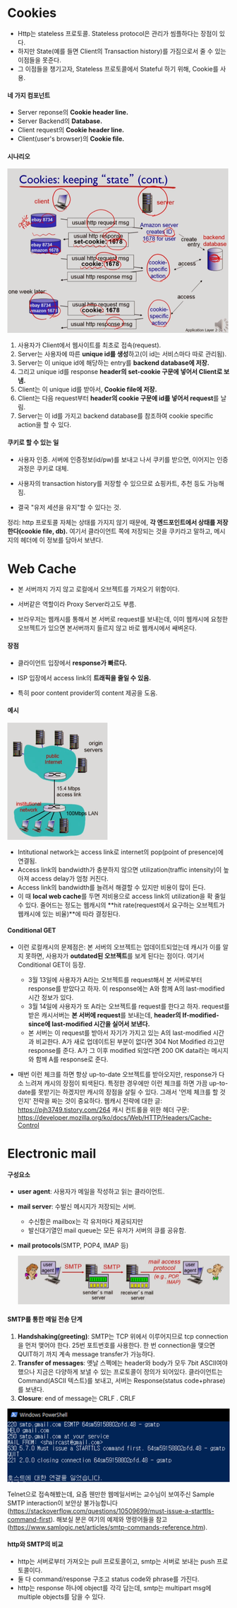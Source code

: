 # Cookies

- Http는 stateless 프로토콜. Stateless protocol은 관리가 씸플하다는 장점이 있다.
- 하지만 State(예를 들면 Client의 Transaction history)를 가짐으로서 줄 수 있는 이점들을 못준다.
- 그 이점들을 챙기고자, Stateless 프로토콜에서 Stateful 하기 위해, Cookie를 사용.



#### 네 가지 컴포넌트

- Server reponse의 **Cookie header line.**
- Server Backend의 **Database.**
- Client request의 **Cookie header line.**
- Client(user's browser)의 **Cookie file.**



#### 시나리오

![캡처](../images/2-1-11.png)

1. 사용자가 Client에서 웹사이트를 최초로 접속(request).
2. Server는 사용자에 따른 **unique id를 생성**하고(이 id는 서비스마다 따로 관리됨).
3. Server는 이 unique id에 해당하는 entry를 **backend database에 저장.**
4. 그리고 unique id를 response **header의 set-cookie 구문에 넣어서 Client로 보냄.**
5. Client는 이 unique id를 받아서, **Cookie file에 저장.**
6. Client는 다음 request부터 **header의 cookie 구문에 id를 넣어서 request**를 날림.
7. Server는 이 id를 가지고 backend database를 참조하여 cookie specific action을 할 수 있다.



#### 쿠키로 할 수 있는 일

- 사용자 인증. 서버에 인증정보(id/pw)를 보내고 나서 쿠키를 받으면, 이어지는 인증과정은 쿠키로 대체.

- 사용자의 transaction history를 저장할 수 있으므로 쇼핑카트, 추천 등도 가능해짐.
- 결국 "유저 세션을 유지"할 수 있다는 것.



정리: http 프로토콜 자체는 상태를 가지지 않기 때문에, **각 엔드포인트에서 상태를 저장한다(cookie file, db).** 여기서 클라이언트 쪽에 저장되는 것을 쿠키라고 말하고, 메시지의 헤더에 이 정보를 담아서 보낸다.





# Web Cache

- 본 서버까지 가지 않고 로컬에서 오브젝트를 가져오기 위함이다.

- 서버같은 역할이라 Proxy Server라고도 부름.

- 브라우저는 웹캐시를 통해서 본 서버로 request를 보내는데, 이미 웹캐시에 요청한 오브젝트가 있으면 본서버까지 들르지 않고 바로 웹캐시에서 쌔벼온다.

  

#### 장점

- 클라이언트 입장에서 **response가 빠르다.**
- ISP 입장에서 access link의 **트래픽을 줄일 수 있음.**

- 특히 poor content provider의 content 제공을 도움.



#### 예시

![캡처](../images/2-1-12.png)

- Intitutional network는 access link로 internet의 pop(point of presence)에 연결됨.
- Access link의 bandwidth가 충분하지 않으면 utilization(traffic intensity)이 높아져 access delay가 엄청 커진다.
- Access link의 bandwidth를 늘려서 해결할 수 있지만 비용이 많이 든다.
- 이 때 **local web cache**를 두면 저비용으로 access link의 utilization을 확 줄일 수 있다. 줄어드는 정도는 웹캐시의 **hit rate(request에서 요구하는 오브젝트가 웹캐시에 있는 비율)**에 따라 결정된다.



#### Conditional GET

- 이런 로컬캐시의 문제점은: 본 서버의 오브젝트는 업데이트되었는데 캐시가 이를 알지 못하면, 사용자가 **outdated된 오브젝트**를 보게 된다는 점이다. 여기서 Conditional GET이 등장.
  - 3월 13일에 사용자가 A라는 오브젝트를 request해서 본 서버로부터 response를 받았다고 하자. 이 response에는 A와 함께 A의 last-modified 시간 정보가 있다.
  - 3월 14일에 사용자가 또 A라는 오브젝트를 request를 한다고 하자. request를 받은 캐시서버는 **본 서버에 request**를 보내는데, **header의 If-modified-since에 last-modified 시간을 실어서 보낸다.** 
  - 본 서버는 이 request를 받아서 자기가 가지고 있는 A의 last-modified 시간과 비교한다. A가 새로 업데이트된 부분이 없다면 304 Not Modified 라고만 response를 준다. A가 그 이후 modified 되었다면 200 OK data라는 메시지와 함께 A를 response로 준다.

- 매번 이런 체크를 하면 항상 up-to-date 오브젝트를 받아오지만, response가 다소 느려져 캐시의 장점이 퇴색된다. 특정한 경우에만 이런 체크를 하면 가끔 up-to-date를 못받기는 하겠지만 캐시의 장점을 살릴 수 있다. 그래서 '언제 체크를 할 것인지' 전략을 짜는 것이 중요하다.
  웹캐시 전략에 대한 글: https://pjh3749.tistory.com/264
  캐시 컨트롤을 위한 헤더 구문: https://developer.mozilla.org/ko/docs/Web/HTTP/Headers/Cache-Control





# Electronic mail

#### 구성요소

- **user agent**: 사용자가 메일을 작성하고 읽는 클라이언트.

- **mail server**: 수발신 메시지가 저장되는 서버.

  - 수신함은 mailbox는 각 유저마다 제공되지만
  - 발신대기열인 mail queue는 모든 유저가 서버의 큐를 공유함.

- **mail protocols**(SMTP, POP4, IMAP 등)

  ![캡처](../images/2-1-13.png)



#### SMTP를 통한 메일 전송 단계

1. **Handshaking(greeting)**: SMTP는 TCP 위에서 이루어지므로 tcp connection을 먼저 맺어야 한다. 25번 포트번호를 사용한다. 한 번 connection을 맺으면 QUIT하기 까지 계속 message transfer가 가능하다.
2. **Transfer of messages**: 옛날 스펙에는 header와 body가 모두 7bit ASCII여야 했으나 지금은 다양하게 보낼 수 있는 프로토콜이 정의가 되어있다. 클라이언트는 Command(ASCII 텍스트)를 보내고, 서버는 Response(status code+phrase)를 보낸다.
3. **Closure**: end of message는 CRLF . CRLF 



![캡처](../images/2-1-14.png)

Telnet으로 접속해봤는데, 요즘 웬만한 웹메일서버는 교수님이 보여주신 Sample SMTP interaction이 보안상 불가능합니다(https://stackoverflow.com/questions/10509699/must-issue-a-starttls-command-first). 해보실 분은 여기의 예제와 명령어들을 참고(https://www.samlogic.net/articles/smtp-commands-reference.htm).



#### http와 SMTP의 비교

- http는 서버로부터 가져오는 pull 프로토콜이고, smtp는 서버로 보내는 push 프로토콜이다.
- 둘 다 command/response 구조고 status code와 phrase를 가진다.
- http는 response 하나에 object를 각각 담는데, smtp는 multipart msg에 multiple objects를 담을 수 있다.



